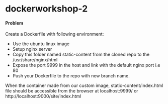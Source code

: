 # dockerworkshop-2

#### Problem

Create a Dockerfile with following environment:

* Use the ubuntu linux image
* Setup nginx server
* Copy this folder named static-content from the cloned repo to the /usr/share/nginx/html
* Expose the port 9999 in the host and link with the default nginx port i.e 80
* Push your Dockerfile to the repo with new branch name.

When the container made from our custom image, static-content/index.html file should be accessible from the browser at 
localhost:9999/
or
http://localhost:9000/site/index.html

  

